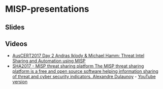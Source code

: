 # MISP-presentations

## Slides

## Videos

- [AusCERT2017 Day 2 Andras Iklody & Michael Hamm: Threat Intel Sharing and Automation using MISP](https://www.youtube.com/watch?v=rkb0zRE0OEk)
- [SHA2017 - MISP threat sharing platform The MISP threat sharing platform is a free and open source software helping information sharing of threat and cyber security indicators. Alexandre Dulaunoy](https://media.ccc.de/v/SHA2017-23-misp_threat_sharing_platform) - [YouTube version](https://www.youtube.com/watch?v=zBQi-FgvzGY)
